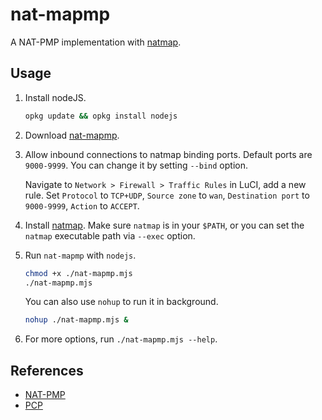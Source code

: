 # nat-mapmp

A NAT-PMP implementation with [natmap](https://github.com/heiher/natmap).

## Usage

1. Install nodeJS.

   ```bash
   opkg update && opkg install nodejs
   ```

2. Download [nat-mapmp](../../releases).

3. Allow inbound connections to natmap binding ports. Default ports are `9000-9999`. You can change it by setting `--bind` option.

   Navigate to `Network > Firewall > Traffic Rules` in LuCI, add a new rule. Set `Protocol` to `TCP+UDP`, `Source zone` to `wan`, `Destination port` to `9000-9999`, `Action` to `ACCEPT`.

4. Install [natmap](https://github.com/heiher/natmap). Make sure `natmap` is in your `$PATH`, or you can set the `natmap` executable path via `--exec` option.

5. Run `nat-mapmp` with `nodejs`.

   ```bash
   chmod +x ./nat-mapmp.mjs
   ./nat-mapmp.mjs
   ```

   You can also use `nohup` to run it in background.

   ```bash
   nohup ./nat-mapmp.mjs &
   ```

6. For more options, run `./nat-mapmp.mjs --help`.

## References

- [NAT-PMP](http://tools.ietf.org/html/rfc6886)
- [PCP](http://tools.ietf.org/html/rfc6887)
